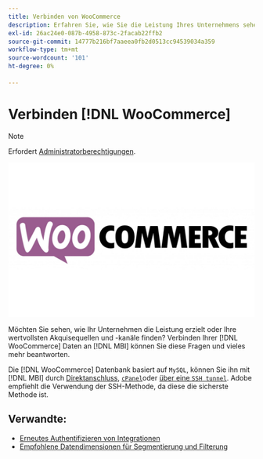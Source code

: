 ```yaml
---
title: Verbinden von WooCommerce
description: Erfahren Sie, wie Sie die Leistung Ihres Unternehmens sehen oder Ihre wertvollsten Akquisequellen und -kanäle finden.
exl-id: 26ac24e0-087b-4958-873c-2facab22ffb2
source-git-commit: 14777b216bf7aaeea0fb2d0513cc94539034a359
workflow-type: tm+mt
source-wordcount: '101'
ht-degree: 0%

---
```


# Verbinden [!DNL WooCommerce]

>[!NOTE]
>
>Erfordert [Administratorberechtigungen](../../../administrator/user-management/user-management.md).

![](../../../assets/WooCommerce-Logo.jpg)

Möchten Sie sehen, wie Ihr Unternehmen die Leistung erzielt oder Ihre wertvollsten Akquisequellen und -kanäle finden? Verbinden Ihrer [!DNL WooCommerce] Daten an [!DNL MBI] können Sie diese Fragen und vieles mehr beantworten.

Die [!DNL WooCommerce] Datenbank basiert auf `MySQL`, können Sie ihn mit [!DNL MBI] durch [Direktanschluss](../integrations/mysql-via-a-direct-connection.md), [`cPanel`](../integrations/mysql-via-cpanel.md)oder [über eine `SSH tunnel`](../integrations/mysql-via-ssh-tunnel.md). Adobe empfiehlt die Verwendung der SSH-Methode, da diese die sicherste Methode ist.

## Verwandte:

* [Erneutes Authentifizieren von Integrationen](https://experienceleague.adobe.com/docs/commerce-knowledge-base/kb/how-to/mbi-reauthenticating-integrations.html?lang=en)
* [Empfohlene Datendimensionen für Segmentierung und Filterung](../../../best-practices/segment-filter.md)
